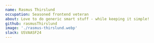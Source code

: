 ```yaml
---
name: Rasmus Thirslund
occupation: Seasoned frontend veteran
about: Love to do generic smart stuff - while keeping it simple!
github: rasmusThirslund
image: './rasmus-thirslund.webp'
slack: USVAASF24
---
```

